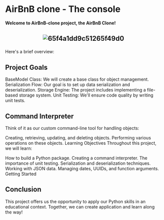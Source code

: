 # AirBnB clone - The console

**Welcome to AirBnB-clone project, the AirBnB Clone!**

## <p align="center">![65f4a1dd9c51265f49d0](https://github.com/Heavenboi/AirBnB_clone/assets/125451537/ceebaeb0-ae34-469f-8b6d-e5d5f217a059)</p>

Here's a brief overview:

Project Goals
--------------------------
BaseModel Class: We will create a base class for object management.
Serialization Flow: Our goal is to set up data serialization and deserialization.
Storage Engine: The project includes implementing a file-based storage system.
Unit Testing: We'll ensure code quality by writing unit tests.

Command Interpreter
-----------------------------
Think of it as our custom command-line tool for handling objects:

Creating, retrieving, updating, and deleting objects.
Performing various operations on these objects.
Learning Objectives
Throughout this project, we will learn:

How to build a Python package.
Creating a command interpreter.
The importance of unit testing.
Serialization and deserialization techniques.
Working with JSON data.
Managing dates, UUIDs, and function arguments.
Getting Started

Conclusion
------------------------------
This project offers us the opportunity to apply our Python skills in an educational context. Together, we can create application and learn along the way!
